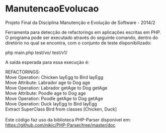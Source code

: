 ManutencaoEvolucao
==================

Projeto Final da Disciplina Manutenção e Evolução de Software - 2014/2<br/>

Ferramenta para detecção de refactorings em aplicações escritas em PHP.<br/>
O programa pode ser executado através do seguinte comando, dentro do diretório no qual se encontra, com o conjunto de teste disponibilizado:

  php main.php test/vo/ test/v1/<br/>

A saída esperada para essa execução é:<br/>

REFACTORINGS: <br/>
  Move Operation: Chicken layEgg to Bird layEgg<br />
  Move Attribute: Labrador age to Dog age<br />
  Move Operation: Labrador getAge to Dog getAge<br />
  Move Attribute: Poodle age to Dog age<br/>
  Move Operation: Poodle getAge to Dog getAge<br/>
  Move Operation: Duck layEgg to Bird layEgg<br/>
  Extract SuperClass Bird from classes [Chicken, Duck]<br/>
<br/>
Este código faz uso da biblioteca PHP-Parser disponível em: https://github.com/nikic/PHP-Parser/tree/master/doc
